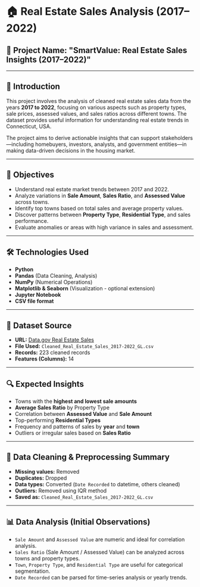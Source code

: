 

# 🏠 Real Estate Sales Analysis (2017–2022)

## 📌 Project Name: **"SmartValue: Real Estate Sales Insights (2017–2022)"**

---

## 📖 Introduction

This project involves the analysis of cleaned real estate sales data from the years **2017 to 2022**, focusing on various aspects such as property types, sale prices, assessed values, and sales ratios across different towns. The dataset provides useful information for understanding real estate trends in Connecticut, USA.

The project aims to derive actionable insights that can support stakeholders—including homebuyers, investors, analysts, and government entities—in making data-driven decisions in the housing market.

---

## 🎯 Objectives

- Understand real estate market trends between 2017 and 2022.
- Analyze variations in **Sale Amount**, **Sales Ratio**, and **Assessed Value** across towns.
- Identify top towns based on total sales and average property values.
- Discover patterns between **Property Type**, **Residential Type**, and sales performance.
- Evaluate anomalies or areas with high variance in sales and assessment.

---

## 🛠 Technologies Used

- **Python**
- **Pandas** (Data Cleaning, Analysis)
- **NumPy** (Numerical Operations)
- **Matplotlib & Seaborn** (Visualization - optional extension)
- **Jupyter Notebook**
- **CSV file format**

---

## 📂 Dataset Source

- **URL:** [Data.gov Real Estate Sales](https://catalog.data.gov/dataset/real-estate-sales-2001-2018)
- **File Used:** `Cleaned_Real_Estate_Sales_2017-2022_GL.csv`
- **Records:** 223 cleaned records
- **Features (Columns):** 14

---

## 🔍 Expected Insights

- Towns with the **highest and lowest sale amounts**
- **Average Sales Ratio** by Property Type
- Correlation between **Assessed Value** and **Sale Amount**
- Top-performing **Residential Types**
- Frequency and patterns of sales by **year** and **town**
- Outliers or irregular sales based on **Sales Ratio**

---

## 🧼 Data Cleaning & Preprocessing Summary

- **Missing values:** Removed
- **Duplicates:** Dropped
- **Data types:** Converted (`Date Recorded` to datetime, others cleaned)
- **Outliers:** Removed using IQR method
- **Saved as:** `Cleaned_Real_Estate_Sales_2017-2022_GL.csv`

---

## 📊 Data Analysis (Initial Observations)

- `Sale Amount` and `Assessed Value` are numeric and ideal for correlation analysis.
- `Sales Ratio` (Sale Amount / Assessed Value) can be analyzed across towns and property types.
- `Town`, `Property Type`, and `Residential Type` are useful for categorical segmentation.
- `Date Recorded` can be parsed for time-series analysis or yearly trends.


